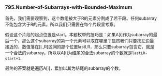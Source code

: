 ### 795.Number-of-Subarrays-with-Bounded-Maximum

首先，我们需要观察到，这个数组被大于R的元素分割成了若干段。任何subarray不能包含大于R的元素。所以我们只需要在每个片段里考察。

假设这个片段的起点位置是start。本题枚举的技巧是：如果A[i]作为subarray的最后一个，那么这个subarray的第一个元素可以取在哪里？显然我们只要找左边最接近的、数值落在[L,R]区间的那个位置lastLR，那么只要subarray包含它，就是一个合法的subarray。所以以A[i]为结尾的合法subarray的个数就是```lastLR-start+1```.

最终的答案就是遍历A[i]，累加以其为结尾的subarray的个数。
